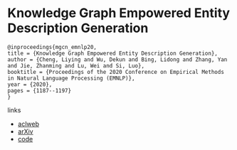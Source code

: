 # Knowledge Graph Empowered Entity Description Generation

```
@inproceedings{mgcn_emnlp20,
title = {Knowledge Graph Empowered Entity Description Generation},
author = {Cheng, Liying and Wu, Dekun and Bing, Lidong and Zhang, Yan and Jie, Zhanming and Lu, Wei and Si, Luo},
booktitle = {Proceedings of the 2020 Conference on Empirical Methods in Natural Language Processing (EMNLP)},
year = {2020},
pages = {1187--1197}
}
```

links
- [aclweb](https://www.aclweb.org/anthology/2020.emnlp-main.90/)
- [arXiv](https://arxiv.org/abs/2004.14813)
- [code](https://github.com/LiyingCheng95/EntityDescriptionGeneration)
